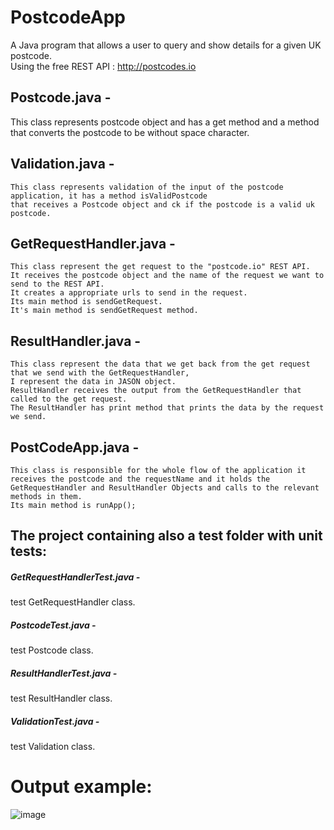 # PostcodeApp
A Java program that allows a user to query and show details for a given UK postcode.<br />
Using the free REST API :  http://postcodes.io

## Postcode.java -
This class represents postcode object and has a get method 
and a method that converts the postcode to be without space character.

## Validation.java -
    This class represents validation of the input of the postcode application, it has a method isValidPostcode
    that receives a Postcode object and ck if the postcode is a valid uk postcode.
## GetRequestHandler.java -
    This class represent the get request to the "postcode.io" REST API.
    It receives the postcode object and the name of the request we want to send to the REST API.
    It creates a appropriate urls to send in the request.
    Its main method is sendGetRequest.
    It's main method is sendGetRequest method.

## ResultHandler.java -
    This class represent the data that we get back from the get request that we send with the GetRequestHandler,
    I represent the data in JASON object.
    ResultHandler receives the output from the GetRequestHandler that called to the get request.
    The ResultHandler has print method that prints the data by the request we send.

## PostCodeApp.java -
    This class is responsible for the whole flow of the application it receives the postcode and the requestName and it holds the
    GetRequestHandler and ResultHandler Objects and calls to the relevant methods in them.
    Its main method is runApp();

## The project containing also a test folder with unit tests:

   ##### GetRequestHandlerTest.java -
   test GetRequestHandler class.
   ##### PostcodeTest.java - 
   test Postcode class.
   ##### ResultHandlerTest.java - 
   test ResultHandler class.
   ##### ValidationTest.java - 
   test Validation class.


# Output example:




![image](https://user-images.githubusercontent.com/24391093/111955073-b302f900-8af1-11eb-9d1a-663149a9c6d1.png)

